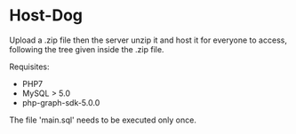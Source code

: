 # Host-Dog
Upload a .zip file then the server unzip it and host it for everyone to access, following the tree given inside the .zip file.

Requisites:
- PHP7
- MySQL > 5.0
- php-graph-sdk-5.0.0

The file 'main.sql' needs to be executed only once.
